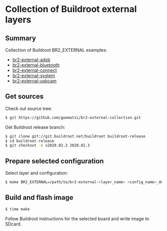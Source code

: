 # Collection of Buildroot external layers

## Summary

Collection of Buildroot BR2_EXTERNAL examples:

* [br2-external-adsb](br2-external-adsb/README.md)
* [br2-external-bluetooth](br2-external-bluetooth/README.md)
* [br2-external-connect](br2-external-connect/README.md)
* [br2-external-system](br2-external-system/README.md)
* [br2-external-usbcam](br2-external-usbcam/README.md)

## Get sources

Check out source tree:
```bash
$ git https://github.com/geomatsi/br2-external-collection.git
```

Get Buildroot release branch:
```bash
$ git clone git://git.buildroot.net/buildroot buildroot-release
$ cd buildroot-release
$ git checkout -b v2020.02.3 2020.02.3
```

## Prepare selected configuration

Select layer and configuration:
```bash
$ make BR2_EXTERNAL=/path/to/br2-external-<layer_name> <config_name>_defconfig
```

## Build and flash image

```bash
$ time make
```

Follow Buildroot instructions for the selected board and write image to SDcard.
